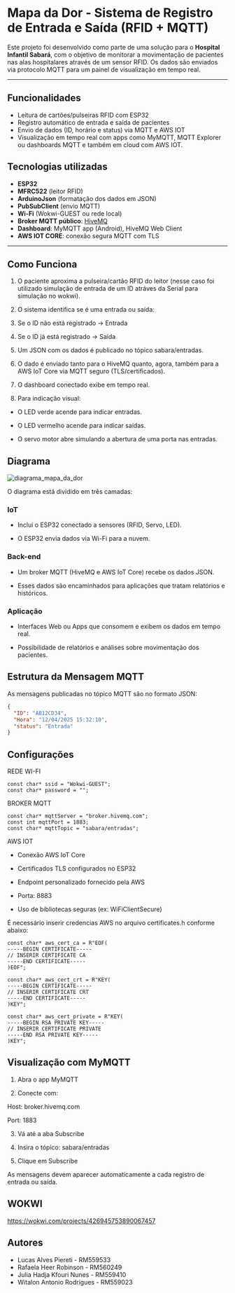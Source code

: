 # Mapa da Dor - Sistema de Registro de Entrada e Saída (RFID + MQTT)
Este projeto foi desenvolvido como parte de uma solução para o **Hospital Infantil Sabará**, com o objetivo de monitorar a movimentação de pacientes nas alas hospitalares através de um sensor RFID. Os dados são enviados via protocolo MQTT para um painel de visualização em tempo real.

---

## Funcionalidades

- Leitura de cartões/pulseiras RFID com ESP32  
- Registro automático de entrada e saída de pacientes  
- Envio de dados (ID, horário e status) via MQTT e AWS IOT
- Visualização em tempo real com apps como MyMQTT, MQTT Explorer ou dashboards MQTT e também em cloud com AWS IOT.

## Tecnologias utilizadas

- **ESP32**  
- **MFRC522** (leitor RFID)  
- **ArduinoJson** (formatação dos dados em JSON)  
- **PubSubClient** (envio MQTT)  
- **Wi-Fi** (Wokwi-GUEST ou rede local)  
- **Broker MQTT público**: [HiveMQ](https://broker.hivemq.com)  
- **Dashboard**: MyMQTT app (Android), HiveMQ Web Client
- **AWS IOT CORE**: conexão segura MQTT com TLS

---
## Como Funciona

1. O paciente aproxima a pulseira/cartão RFID do leitor (nesse caso foi utilizado simulação de entrada de um ID atráves da Serial para simulação no wokwi).

2. O sistema identifica se é uma entrada ou saída:

3. Se o ID não está registrado → Entrada

4. Se o ID já está registrado → Saída

5. Um JSON com os dados é publicado no tópico sabara/entradas.
  
6. O dado é enviado tanto para o HiveMQ quanto, agora, também para a AWS IoT Core via MQTT seguro (TLS/certificados). 

7. O dashboard conectado exibe em tempo real.
   
8. Para indicação visual:

- O LED verde acende para indicar entradas.

- O LED vermelho acende para indicar saídas.

- O servo motor abre simulando a abertura de uma porta nas entradas.

## Diagrama

![diagrama_mapa_da_dor](https://github.com/user-attachments/assets/7aa6476e-b046-48a7-8aaf-76d7cd9b80a9)

O diagrama está dividido em três camadas:

### IoT

- Inclui o ESP32 conectado a sensores (RFID, Servo, LED).

- O ESP32 envia dados via Wi-Fi para a nuvem.

### Back-end

- Um broker MQTT (HiveMQ e AWS IoT Core) recebe os dados JSON.

- Esses dados são encaminhados para aplicações que tratam relatórios e históricos.

### Aplicação

- Interfaces Web ou Apps que consomem e exibem os dados em tempo real.

- Possibilidade de relatórios e análises sobre movimentação dos pacientes.

## Estrutura da Mensagem MQTT

As mensagens publicadas no tópico MQTT são no formato JSON:

```json
{
  "ID": "AB12CD34",
  "Hora": "12/04/2025 15:32:10",
  "status": "Entrada"
}

```
## Configurações

REDE WI-FI

```
const char* ssid = "Wokwi-GUEST";
const char* password = "";
```

BROKER MQTT

```
const char* mqttServer = "broker.hivemq.com";
const int mqttPort = 1883;
const char* mqttTopic = "sabara/entradas";
```

AWS IOT

- Conexão AWS IoT Core

- Certificados TLS configurados no ESP32

- Endpoint personalizado fornecido pela AWS

- Porta: 8883

- Uso de bibliotecas seguras (ex: WiFiClientSecure)

É necessário inserir credencias AWS no arquivo certificates.h conforme abaixo:
```
const char* aws_cert_ca = R"EOF(
-----BEGIN CERTIFICATE-----
// INSERIR CERTIFICATE CA
-----END CERTIFICATE-----
)EOF";

const char* aws_cert_crt = R"KEY(
-----BEGIN CERTIFICATE-----
// INSERIR CERTIFICATE CRT
-----END CERTIFICATE-----
)KEY";

const char* aws_cert_private = R"KEY(
-----BEGIN RSA PRIVATE KEY-----
// INSERIR CERTIFICATE PRIVATE
-----END RSA PRIVATE KEY-----
)KEY";
```


## Visualização com MyMQTT
1. Abra o app MyMQTT

2. Conecte com:

Host: broker.hivemq.com

Port: 1883

3. Vá até a aba Subscribe

4. Insira o tópico: sabara/entradas

5. Clique em Subscribe

As mensagens devem aparecer automaticamente a cada registro de entrada ou saída.

## WOKWI
https://wokwi.com/projects/426945753890067457

## Autores

- Lucas Alves Piereti - RM559533
- Rafaela Heer Robinson - RM560249
- Julia Hadja Kfouri Nunes - RM559410
- Witalon Antonio Rodrigues - RM559023

